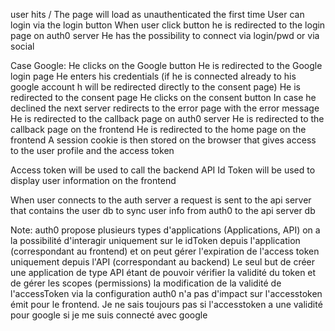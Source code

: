 user hits /
The page will load as unauthenticated the first time
User can login via the login button
When user click button he is redirected to the login page on auth0 server
He has the possibility to connect via login/pwd or via social

Case Google:
He clicks on the Google button
He is redirected to the Google login page
He enters his credentials (if he is connected already to his google account h will be redirected directly to the consent page)
He is redirected to the consent page
He clicks on the consent button
In case he declined the next server redirects to the error page with the error message
He is redirected to the callback page on auth0 server
He is redirected to the callback page on the frontend
He is redirected to the home page on the frontend
A session cookie is then stored on the browser that gives access to the user profile and the access token

Access token will be used to call the backend API
Id Token will be used to display user information on the frontend

When user connects to the auth server a request is sent to the api server that contains the user db to sync user info from auth0 to the api server db

Note: auth0 propose plusieurs types d'applications (Applications, API)
on a la possibilité d'interagir uniquement sur le idToken depuis l'application (correspondant au frontend) et on peut gérer l'expiration de l'access token uniquement depuis l'API (correspondant au backend)
Le seul but de créer une application de type API étant de pouvoir vérifier la validité du token et de gérer les scopes (permissions) la modification de la validité de l'accessToken via la configuration auth0 n'a pas d'impact sur l'accesstoken émit pour le frontend.
Je ne sais toujours pas si l'accesstoken a une validité pour google si je me suis connecté avec google
